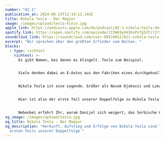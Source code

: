 ```yaml
---
number: "82.1"
publication_at: 2024-08-23T12:14:12.344Z
title: Nikola Tesla - Der Magier
image: /images/upload/tesla-klein.jpg
apple_link: https://podcasts.apple.com/de/podcast/82-1-nikola-tesla-der-magier/id1170436903?i=1000666345093
spotify_link: https://open.spotify.com/episode/1IIWk9yXH36sPsfg52til3?si=39615de63b1a442b
soundcloud_link: https://soundcloud.com/user-89524652/821-nikola-tesla-der-magier
excerpt: "Wir sprechen über den größten Erfinder vom Balkan. "
blocks:
  - type: richtext
    richtext: >-
      Es gibt Namen, bei denen es klingelt. Tesla zum Beispiel.


      Viele denken dabei an E-Autos aus den Fabriken eines durchgeknallten Multi-Milliardärs aber noch mehr Menschen an den genialen Erfinder, dem nicht selten zugeschrieben wird, die Ära der Elektrizität zumindest mit eingeleitet zu haben.


      Nikola Tesla ist eine Legende. Größer als Novak Djoković und Luka Modrić zusammen. Eine Geschichte wie man sie lieben muss: Vom Sohn eines serbischen Priesters, der in einem Kaff an der habsburgischen Militärgrenze geboren wurde zu einem der bedeutendsten Ingenieure und Innovatoren seiner Zeit. Viel Pathos und jede Menge Mythen ranken sich um diesen Mann. Und natürlich können Krsto und Danijel das so nicht stehen lassen.


      Hier ist also der erste Teil unserer Doppelfolge zu Nikola Tesla. Es geht um seine Anfänge, seinen Aufstieg und seine Ideen. Und ein bisschen auch schon um seine...nennen wir es mal "Eigenheiten".


      Nebenbei erfahrt Ihr, warum Danijel sich weigert, das Serbische Haus auf Korfu zu besuchen, wer von den beiden Moderatoren weniger Ahnung von Physik hat und was in Serbien Zehntausende Menschen auf die Straße treibt.
og_image: /images/upload/tesla.jpg
og_title: Nikola Tesla - Der Magier
og_description: "Herkunft, Aufstieg und Erfolge von Nikola Tesla sind Thema des
  ersten Teils unserer Doppelfolge "
---
```

